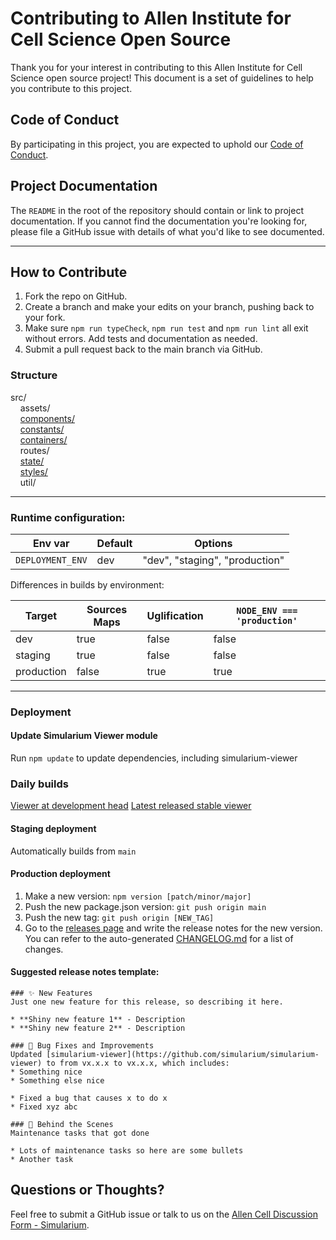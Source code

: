 # Contributing to Allen Institute for Cell Science Open Source

Thank you for your interest in contributing to this Allen Institute for Cell Science open source project! This document is
a set of guidelines to help you contribute to this project.

## Code of Conduct

By participating in this project, you are expected to uphold our [Code of
Conduct][code_of_conduct].

[code_of_conduct]: CODE_OF_CONDUCT.md

## Project Documentation

The `README` in the root of the repository should contain or link to
project documentation. If you cannot find the documentation you're
looking for, please file a GitHub issue with details of what
you'd like to see documented.

___

## How to Contribute

1. Fork the repo on GitHub.
2. Create a branch and make your edits on your branch, pushing back to your fork.
3. Make sure `npm run typeCheck`, `npm run test` and `npm run lint` all exit without errors. Add tests and documentation as needed.
4. Submit a pull request back to the main branch via GitHub.


### Structure
src/<br/>
&nbsp;&nbsp;&nbsp;&nbsp;assets/<br/>
&nbsp;&nbsp;&nbsp;&nbsp;[components/](src/components/README.md)<br/>
&nbsp;&nbsp;&nbsp;&nbsp;[constants/](src/constants/README.md)<br/>
&nbsp;&nbsp;&nbsp;&nbsp;[containers/](src/containers/README.md)<br/>
&nbsp;&nbsp;&nbsp;&nbsp;routes/<br/>
&nbsp;&nbsp;&nbsp;&nbsp;[state/](src/state/README.md)<br/>
&nbsp;&nbsp;&nbsp;&nbsp;[styles/](src/styles/README.md)<br/>
&nbsp;&nbsp;&nbsp;&nbsp;util/<br/>
___


### Runtime configuration:

| Env var | Default | Options |
| ------- |-------- |---------|
|`DEPLOYMENT_ENV`    | dev     | "dev", "staging", "production" |


Differences in builds by environment:

| Target | Sources Maps | Uglification | `NODE_ENV === 'production'` |
| ------ | ------------ | ------------ |  ------------------------- |
| dev    | true         | false |  false                     |
| staging| true         | false |  false                      |
| production| false      | true |  true                      |
___


### Deployment

#### Update Simularium Viewer module
Run `npm update` to update dependencies, including simularium-viewer

### Daily builds
[Viewer at development head](https://simularium.github.io/simularium-website/dev)
[Latest released stable viewer](https://simularium.github.io/simularium-website/stable)

#### Staging deployment
Automatically builds from `main`

#### Production deployment
1. Make a new version: `npm version [patch/minor/major]`
2. Push the new package.json version: `git push origin main`
3. Push the new tag: `git push origin [NEW_TAG]`
4. Go to the [releases page](https://github.com/simularium/simularium-website/releases) and write the release notes for the new version. You can refer to the auto-generated [CHANGELOG.md][changelog] for a list of changes.

[changelog]: CHANGELOG.md

#### Suggested release notes template:

    ### ✨ New Features
    Just one new feature for this release, so describing it here.

    * **Shiny new feature 1** - Description
    * **Shiny new feature 2** - Description

    ### 🐛 Bug Fixes and Improvements
    Updated [simularium-viewer](https://github.com/simularium/simularium-viewer) to from vx.x.x to vx.x.x, which includes:
    * Something nice
    * Something else nice

    * Fixed a bug that causes x to do x
    * Fixed xyz abc

    ### 🔧 Behind the Scenes
    Maintenance tasks that got done
    
    * Lots of maintenance tasks so here are some bullets
    * Another task

## Questions or Thoughts?

Feel free to submit a GitHub issue or talk to us on the [Allen Cell Discussion Form - Simularium][community].

[community]: https://forum.allencell.org/c/software-code/simularium/
